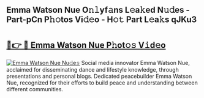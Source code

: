 ## Emma Watson Nue O𝚗𝚕yf𝚊ns L𝚎a𝚔ed N𝚞𝚍es - Part-pCn P𝚑𝚘tos Vi𝚍𝚎o - H𝚘𝚝 Part L𝚎a𝚔s qJKu3

# <h2><a href="http://kf823a.oniu.top/?m=Emma+Watson+Nue">🔗👉 🔴 Emma Watson Nue P𝚑ot𝚘𝚜 V𝚒d𝚎o</a></h2>

[![Emma Watson Nue Nu𝚍e𝚜](https://i.imgur.com/0qMVB7G.gif)](http://kf823a.oniu.top/?m=Emma+Watson+Nue)
Social media innovator Emma Watson Nue, acclaimed for disseminating dance and lifestyle knowledge, through presentations and personal blogs. Dedicated peacebuilder Emma Watson Nue, recognized for their efforts to build peace and understanding between different communities.  
